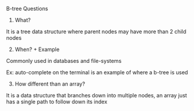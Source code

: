 B-tree Questions

1. What?

It is a tree data structure where parent nodes may have more than 2 child nodes

2. When? + Example

Commonly used in databases and file-systems

Ex: auto-complete on the terminal is an example of where a b-tree is used

3. How different than an array?

It is a data structure that branches down into multiple nodes, an array just has a single path to follow down its index
